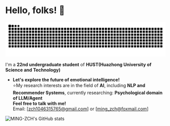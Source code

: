 
# Hello, folks! 🚀

<picture>
  <source media="(prefers-color-scheme: dark)" srcset="https://raw.githubusercontent.com/MING-ZCH/MING-ZCH/output/github-contribution-grid-snake-dark.svg">
  <source media="(prefers-color-scheme: light)" srcset="https://raw.githubusercontent.com/MING-ZCH/MING-ZCH/output/github-contribution-grid-snake.svg">
  <img alt="github contribution grid snake animation" src="https://raw.githubusercontent.com/MING-ZCH/MING-ZCH/output/github-contribution-grid-snake.svg">
</picture>

I'm a **22nd undergraduate student** of **HUST(Huazhong University of Science and Technology)**
* **Let's explore the future of emotional intelligence!** \
⭐My research interests are in the field of **AI**, including **NLP and Recommender Systems**, currently researching: **Psychological domain of LLM/Agent**\
**Feel free to talk with me!** \
Email: [zch1046315765@gmail.com] or [ming_zch@foxmail.com]

![MING-ZCH's GitHub stats](https://github-readme-stats.vercel.app/api?username=MING-ZCH&count_private=true&show_icons=true&theme=dracula)
